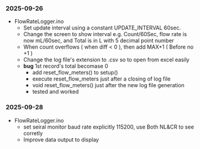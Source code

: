 ### 2025-09-26
* FlowRateLogger.ino
    * Set update interval using a constant UPDATE_INTERVAL 60sec.  
    * Change the screen to show interval e.g. Count/60Sec, flow rate is now mL/60sec, and Total is in L with 5 decimal point number
    * When count overflows ( when diff < 0 ), then add MAX+1 ( Before no +1 )
    * Change the log file's extension to .csv so to open from excel easily  
    * **bug** 1st record's total becomase 0  
        * add reset_flow_meters() to setup()  
        * execute reset_flow_meters just after a closing of log file  
        * void reset_flow_meters() just after the new log file generation  
        * tested and worked  
### 2025-09-28
* FlowRateLogger.ino
    * set seiral monitor baud rate explicitly 115200, use Both NL&CR to see corretly
    * Improve data output to display
